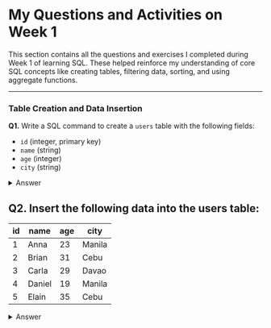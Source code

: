 # My Questions and Activities on Week 1

This section contains all the questions and exercises I completed during Week 1 of learning SQL. These helped reinforce my understanding of core SQL concepts like creating tables, filtering data, sorting, and using aggregate functions.

---

### Table Creation and Data Insertion

**Q1.** Write a SQL command to create a `users` table with the following fields:
- `id` (integer, primary key)
- `name` (string)
- `age` (integer)
- `city` (string)

<details><summary>Answer</summary>

```sql
CREATE TABLE users (
    id INT PRIMARY KEY,
    name VARCHAR(50),
    age INT,
    city VARCHAR(50)
);
```
</details>

## Q2. Insert the following data into the users table:

| id | name   | age | city   |
|----|--------|-----|--------|
| 1  | Anna   | 23  | Manila |
| 2  | Brian  | 31  | Cebu   |
| 3  | Carla  | 29  | Davao  |
| 4  | Daniel | 19  | Manila |
| 5  | Elain  | 35  | Cebu   |


<details><summary>Answer</summary>

```
INSERT INTO users (id, name, age, city) VALUES
(1, 'Anna', 23, 'Manila'),
(2, 'Brian', 31, 'Cebu'),
(3, 'Carla', 29, 'Davao'),
(4, 'Daniel', 19, 'Manila'),
(5, 'Elain', 35, 'Cebu');

```
</details>

